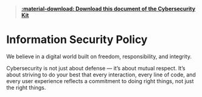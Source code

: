 > **[:material-download: Download this document of the Cybersecurity Kit](https://divisioncero.com/home/cybersecurity-kit)**

# Information Security Policy

We believe in a digital world built on freedom, responsibility, and integrity.

Cybersecurity is not just about defense — it’s about mutual respect. It’s about striving to do your best that every interaction, every line of code, and every user experience reflects a commitment to doing right things, not just the right things.